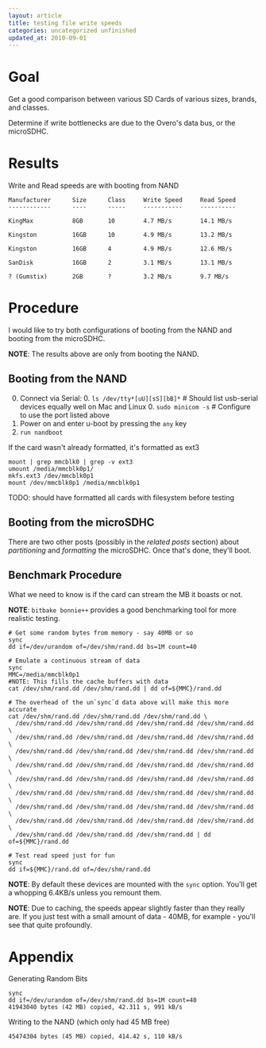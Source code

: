 ```yaml
---
layout: article
title: testing file write speeds
categories: uncategorized unfinished
updated_at: 2010-09-01
---
```

Goal
====

Get a good comparison between various SD Cards of various sizes, brands, and classes.

Determine if write bottlenecks are due to the Overo's data bus, or the microSDHC. 

Results
====

Write and Read speeds are with booting from NAND

    Manufacturer      Size      Class     Write Speed     Read Speed
    ------------      ----      -----     -----------     ----------
    
    KingMax           8GB       10        4.7 MB/s        14.1 MB/s
    
    Kingston          16GB      10        4.9 MB/s        13.2 MB/s

    Kingston          16GB      4         4.9 MB/s        12.6 MB/s

    SanDisk           16GB      2         3.1 MB/s        13.1 MB/s
    
    ? (Gumstix)       2GB       ?         3.2 MB/s        9.7 MB/s

Procedure
====

I would like to try both configurations of booting from the NAND and booting from the microSDHC.

**NOTE**: The results above are only from booting the NAND.

Booting from the NAND
----

  0. Connect via Serial: 
    0. `ls /dev/tty*[uU][sS][bB]*` # Should list usb-serial devices equally well on Mac and Linux
    0. `sudo minicom -s` # Configure to use the port listed above
  0. Power on and enter u-boot by pressing the `any` key
  0. `run nandboot` 

If the card wasn't already formatted, it's formatted as ext3

    mount | grep mmcblk0 | grep -v ext3
    umount /media/mmcblk0p1/
    mkfs.ext3 /dev/mmcblk0p1
    mount /dev/mmcblk0p1 /media/mmcblk0p1
    
TODO: should have formatted all cards with filesystem before testing

Booting from the microSDHC
----

There are two other posts (possibly in the *related posts* section) about *partitioning* and *formatting* the microSDHC.
Once that's done, they'll boot.

Benchmark Procedure
----

What we need to know is if the card can stream the MB it boasts or not.

**NOTE**: `bitbake bonnie++` provides a good benchmarking tool for more realistic testing.

    # Get some random bytes from memory - say 40MB or so
    sync
    dd if=/dev/urandom of=/dev/shm/rand.dd bs=1M count=40

    # Emulate a continuous stream of data
    sync
    MMC=/media/mmcblk0p1
    #NOTE: This fills the cache buffers with data 
    cat /dev/shm/rand.dd /dev/shm/rand.dd | dd of=${MMC}/rand.dd

    # The overhead of the un`sync`d data above will make this more accurate
    cat /dev/shm/rand.dd /dev/shm/rand.dd /dev/shm/rand.dd \
      /dev/shm/rand.dd /dev/shm/rand.dd /dev/shm/rand.dd /dev/shm/rand.dd \
      /dev/shm/rand.dd /dev/shm/rand.dd /dev/shm/rand.dd /dev/shm/rand.dd \
      /dev/shm/rand.dd /dev/shm/rand.dd /dev/shm/rand.dd /dev/shm/rand.dd \
      /dev/shm/rand.dd /dev/shm/rand.dd /dev/shm/rand.dd /dev/shm/rand.dd \
      /dev/shm/rand.dd /dev/shm/rand.dd /dev/shm/rand.dd /dev/shm/rand.dd \
      /dev/shm/rand.dd /dev/shm/rand.dd /dev/shm/rand.dd /dev/shm/rand.dd \
      /dev/shm/rand.dd /dev/shm/rand.dd /dev/shm/rand.dd /dev/shm/rand.dd \
      /dev/shm/rand.dd /dev/shm/rand.dd /dev/shm/rand.dd /dev/shm/rand.dd \
      /dev/shm/rand.dd /dev/shm/rand.dd /dev/shm/rand.dd | dd of=${MMC}/rand.dd

    # Test read speed just for fun
    sync
    dd if=${MMC}/rand.dd of=/dev/shm/rand.dd

**NOTE**: By default these devices are mounted with the `sync` option. You'll get a whopping 6.4KB/s unless you remount them.

**NOTE**: Due to caching, the speeds appear slightly faster than they really are.
If you just test with a small amount of data - 40MB, for example - you'll see that quite profoundly.

Appendix
====

Generating Random Bits

    sync
    dd if=/dev/urandom of=/dev/shm/rand.dd bs=1M count=40
    41943040 bytes (42 MB) copied, 42.311 s, 991 kB/s

Writing to the NAND (which only had 45 MB free)

    45474304 bytes (45 MB) copied, 414.42 s, 110 kB/s
